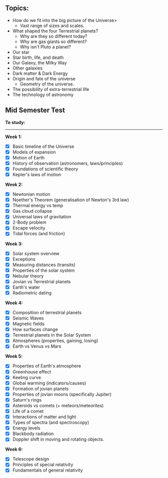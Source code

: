 

## Topics:
- How do we fit into the big picture of the Universe>
	- Vast range of sizes and scales.
- What shaped the four Terrestrial planets?
	- Why are they so different today?
	- Why are gas giants so different?
	- Why isn't Pluto a planet?
- Our star
- Star birth, life, and death
- Our Galaxy, the Milky Way
- Other galaxies
- Dark matter & Dark Energy
- Origin and fate of the universe
	- Geometry of the universe.
- The possibility of extra-terrestrial life
- The technology of astronomy



## Mid Semester Test
**To study:**
___
**Week 1:**
- [x] Basic timeline of the Universe
- [x] Models of expansion
- [x] Motion of Earth
- [x] History of observation (astronomers, laws/principles)
- [x] Foundations of scientific theory
- [x] Kepler's laws of motion

**Week 2:**
- [x] Newtonian motion
- [x] Noether's Theorem (generalisation of Newton's 3rd law)
- [x] Thermal energy vs temp
- [x] Gas cloud collapse
- [x] Universal laws of gravitation
- [x] 2-Body problem
- [x] Escape velocity
- [x] Tidal forces (and friction)

**Week 3:**
- [x] Solar system overview
- [x] Exceptions
- [x] Measuring distances (transits)
- [x] Properties of the solar system
- [x] Nebular theory
- [x] Jovian vs Terrestrial planets
- [x] Earth's water
- [x] Radiometric dating

**Week 4:**
- [x] Composition of terrestrial planets
- [x] Seismic Waves
- [x] Magnetic fields
- [x] How surfaces change
- [x] Terrestrial planets in the Solar System
- [x] Atmospheres (properties, gaining, losing)
- [x] Earth vs Venus vs Mars

**Week 5:**
- [x] Properties of Earth's atmosphere
- [x] Greenhouse effect
- [x] Keeling curve
- [x] Global warming (indicators/causes)
- [x] Formation of jovian planets
- [x] Properties of jovian moons (specifically Jupiter)
- [x] Saturn's rings
- [x] Asteroids vs comets (+ meteors/meteorites)
- [x] Life of a comet
- [x] Interactions of matter and light
- [x] Types of spectra (and spectroscopy)
- [x] Energy levels
- [x] Blackbody radiation
- [x] Doppler shift in moving and rotating objects.

**Week 6:**
- [x] Telescope design
- [x] Principles of special relativity
- [x] Fundamentals of general relativity
